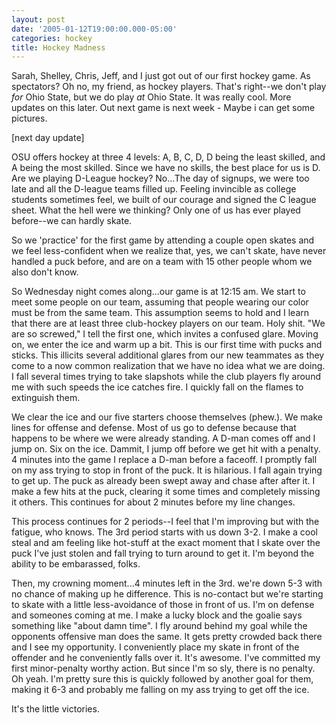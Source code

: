 ```yaml
---
layout: post
date: '2005-01-12T19:00:00.000-05:00'
categories: hockey
title: Hockey Madness
---
```


Sarah, Shelley, Chris, Jeff, and I just got out of our first hockey game. As spectators? Oh no, my friend, as hockey players. That's right--we don't play *for* Ohio State, but we do play *at* Ohio State. It was really cool. More updates on this later. Out next game is next week - Maybe i can get some pictures.

[next day update]

OSU offers hockey at three 4 levels: A, B, C, D, D being the least skilled, and A being the most skilled. Since we have no skills, the best place for us is D. Are we playing D-League hockey? No...The day of signups, we were too late and all the D-league teams filled up. Feeling invincible as college students sometimes feel, we built of our courage and signed the C league sheet. What the hell were we thinking? Only one of us has ever played before--we can hardly skate.

So we 'practice' for the first game by attending a couple open skates and we feel less-confident when we realize that, yes, we can't skate, have never handled a puck before, and are on a team with 15 other people whom we also don't know.

So Wednesday night comes along...our game is at 12:15 am. We start to meet some people on our team, assuming that people wearing our color must be from the same team. This assumption seems to hold and I learn that there are at least three club-hockey players on our team. Holy shit. "We are so screwed," I tell the first one, which invites a confused glare. Moving on, we enter the ice and warm up a bit. This is our first time with pucks and sticks. This illicits several additional glares from our new teammates as they come to a now common realization that we have no idea what we are doing. I fall several times trying to take slapshots while the club players fly around me with such speeds the ice catches fire. I quickly fall on the flames to extinguish them.

We clear the ice and our five starters choose themselves (phew.). We make lines for offense and defense. Most of us go to defense because that happens to be where we were already standing. A D-man comes off and I jump on. Six on the ice. Dammit, I jump off before we get hit with a penalty. 4 minutes into the game I replace a D-man before a faceoff. I promptly fall on my ass trying to stop in front of the puck. It is hilarious. I fall again trying to get up. The puck as already been swept away and chase after after it. I make a few hits at the puck, clearing it some times and completely missing it others. This continues for about 2 minutes before my line changes.

This process continues for 2 periods--I feel that I'm improving but with the fatigue, who knows. The 3rd period starts with us down 3-2. I make a cool steal and am feeling like hot-stuff at the exact moment that I skate over the puck I've just stolen and fall trying to turn around to get it. I'm beyond the ability to be embarassed, folks.

Then, my crowning moment...4 minutes left in the 3rd. we're down 5-3 with no chance of making up he difference. This is no-contact but we're starting to skate with a little less-avoidance of those in front of us. I'm on defense and someones coming at me. I make a lucky block and the goalie says something like "about damn time". I fly around behind my goal while the opponents offensive man does the same. It gets pretty crowded back there and I see my opportunity. I conveniently place my skate in front of the offender and he conveniently falls over it. It's awesome. I've committed my first minor-penalty worthy action. But since I'm so sly, there is no penalty. Oh yeah. I'm pretty sure this is quickly followed by another goal for them, making it 6-3 and probably me falling on my ass trying to get off the ice. 

It's the little victories.